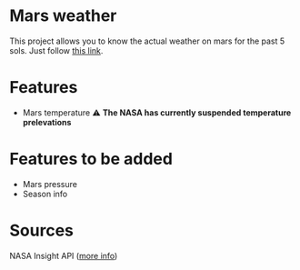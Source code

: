 # Mars weather
This project allows you to know the actual weather on mars for the past 5 sols. Just follow [this link](https://pythack.github.io/mars_weather). 
# Features
* Mars temperature :warning: **The NASA has currently suspended temperature prelevations**
# Features to be added
* Mars pressure
* Season info
# Sources
NASA Insight API ([more info](https://api.nasa.gov/#insight))
